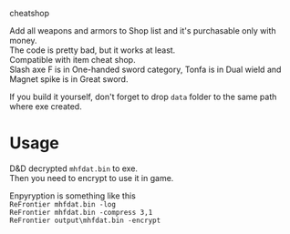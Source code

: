 cheatshop

Add all weapons and armors to Shop list and it's purchasable only with money.  
The code is pretty bad, but it works at least.  
Compatible with item cheat shop.  
Slash axe F is in One-handed sword category, Tonfa is in Dual wield and Magnet spike is in Great sword.

If you build it yourself, don't forget to drop `data` folder to the same path where exe created.

# Usage
D&D decrypted `mhfdat.bin` to exe.  
Then you need to encrypt to use it in game.   

Enpyryption is something like this  
`ReFrontier mhfdat.bin -log`  
`ReFrontier mhfdat.bin -compress 3,1`  
`ReFrontier output\mhfdat.bin -encrypt`  
